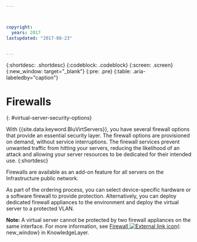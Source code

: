 ```yaml
---



copyright:
  years: 2017
lastupdated: "2017-08-23"


---
```


{:shortdesc: .shortdesc}
{:codeblock: .codeblock}
{:screen: .screen}
{:new_window: target="_blank"}
{:pre: .pre}
{:table: .aria-labeledby="caption"}


# Firewalls
{: #virtual-server-security-options}

With {{site.data.keyword.BluVirtServers}}, you have several firewall options that provide an essential security layer.  The firewall options are provisioned on demand, without service interruptions. The firewall services prevent unwanted traffic from hitting your servers, reducing the likelihood of an attack and allowing your server resources to be dedicated for their intended use.
{:shortdesc}

Firewalls are available as an add-on feature for all servers on the Infrastructure public network.

As part of the ordering process, you can select device-specific hardware or a software firewall to provide protection. Alternatively, you can deploy dedicated firewall appliances to the environment and deploy the virtual server to a protected VLAN.  

**Note:** A virtual server cannot be protected by two firewall appliances on the same interface. For more information, see [Firewall ![External link icon](../icons/launch-glyph.svg "External link icon")](http://knowledgelayer.softlayer.com/topic/firewall){: new_window} in KnowledgeLayer.
